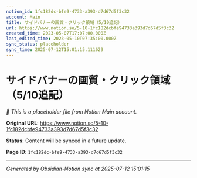 ```yaml
---
notion_id: 1fc182dc-bfe9-4733-a393-d7d67d5f3c32
account: Main
title: サイドバナーの画質・クリック領域（5/10追記）
url: https://www.notion.so/5-10-1fc182dcbfe94733a393d7d67d5f3c32
created_time: 2023-05-07T17:07:00.000Z
last_edited_time: 2023-05-10T07:35:00.000Z
sync_status: placeholder
sync_time: 2025-07-12T15:01:15.111629
---
```


# サイドバナーの画質・クリック領域（5/10追記）

*🔄 This is a placeholder file from Notion Main account.*

**Original URL**: https://www.notion.so/5-10-1fc182dcbfe94733a393d7d67d5f3c32

**Status**: Content will be synced in a future update.

**Page ID**: `1fc182dc-bfe9-4733-a393-d7d67d5f3c32`

---

*Generated by Obsidian-Notion sync at 2025-07-12 15:01:15*
